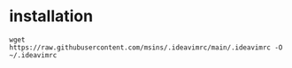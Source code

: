 # installation
```wget https://raw.githubusercontent.com/msins/.ideavimrc/main/.ideavimrc -O ~/.ideavimrc```
